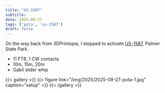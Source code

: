 ```yaml
---
title: "US-1587"
subtitle:
date: 2025-09-27
tags: ['pota', 'us-1587']
draft: false
---
```


On the way back from 3DPrintopia,
I stopped to activate
[US-1587](https://pota.app/#/park/US-1587),
Palmer State Park.

- 11 FT8, 1 CW contacts
- 10m, 15m, 20m
- Gabil slider whip

{{< gallery >}}
{{< figure link="/img/2025/2025-09-27-pota-1.jpg" caption="setup" >}}
{{< /gallery >}}

<!--more-->
